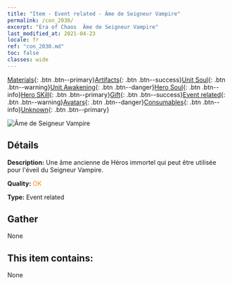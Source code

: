 ```yaml
---
title: "Item - Event related - Âme de Seigneur Vampire"
permalink: /con_2030/
excerpt: "Era of Chaos  Âme de Seigneur Vampire"
last_modified_at: 2021-04-23
locale: fr
ref: "con_2030.md"
toc: false
classes: wide
---
```

 [Materials](/ItemsFR/){: .btn .btn--primary}[Artifacts](/ItemsFR/Artifacts/){: .btn .btn--success}[Unit Soul](/ItemsFR/UnitSoul/){: .btn .btn--warning}[Unit Awakening](/ItemsFR/UnitAwakening/){: .btn .btn--danger}[Hero Soul](/ItemsFR/HeroSoul/){: .btn .btn--info}[Hero SKill](/ItemsFR/HeroSkill/){: .btn .btn--primary}[Gift](/ItemsFR/Gift/){: .btn .btn--success}[Event related](/ItemsFR/Events/){: .btn .btn--warning}[Avatars](/ItemsFR/Avatars/){: .btn .btn--danger}[Consumables](/ItemsFR/Consumables/){: .btn .btn--info}[Unknown](/ItemsFR/Unknown/){: .btn .btn--primary}

 ![Âme de Seigneur Vampire](/images/t/juexing_304.png)

## Détails
 **Description:** Une âme ancienne de Héros immortel qui peut être utilisée pour l'éveil du Seigneur Vampire.

 **Quality:** <span style="color: #FF8C00">OK</span>

 **Type:** Event related

## Gather

  None

## This item contains:

  None

